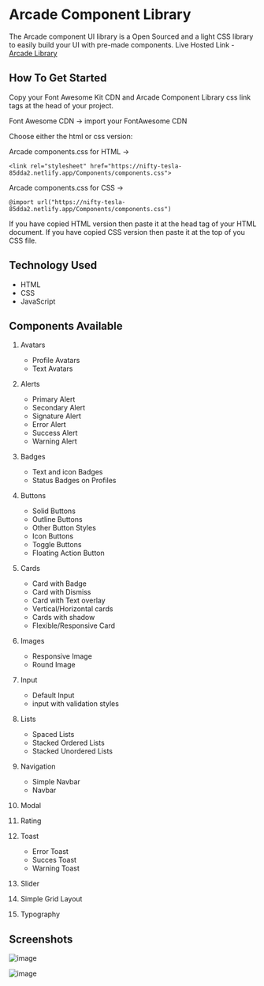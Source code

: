 # Arcade Component Library
 
 The Arcade component UI library is a Open Sourced and a light CSS library to easily build your UI with pre-made components.
	Live Hosted Link - [Arcade Library](https://nifty-tesla-85dda2.netlify.app/)

## How To Get Started

Copy your Font Awesome Kit CDN and Arcade Component Library css link tags at the head of your project.

Font Awesome CDN ->
	import your FontAwesome CDN

Choose either the html or css version:

Arcade components.css for HTML -> 
```
<link rel="stylesheet" href="https://nifty-tesla-85dda2.netlify.app/Components/components.css">
```
Arcade components.css for CSS -> 
```
@import url("https://nifty-tesla-85dda2.netlify.app/Components/components.css")
```

If you have copied HTML version then paste it at the head tag of your HTML document.
If you have copied CSS version then paste it at the top of you CSS file.

## Technology Used

- HTML
- CSS
- JavaScript

## Components Available

1. Avatars
	- Profile Avatars
	- Text Avatars

2. Alerts
	- Primary Alert
	- Secondary Alert
	- Signature Alert
	- Error Alert
	- Success Alert
	- Warning Alert

3. Badges
	- Text and icon Badges
	- Status Badges on Profiles

4. Buttons
	 - Solid Buttons
	 - Outline Buttons
	 - Other Button Styles
	 - Icon Buttons
	 - Toggle Buttons
	 - Floating Action Button

5. Cards
	- Card with Badge
	- Card with Dismiss
	- Card with Text overlay
	- Vertical/Horizontal cards
	- Cards with shadow
	- Flexible/Responsive Card

6. Images
	- Responsive Image
	- Round Image

7. Input
	- Default Input 
	- input with validation styles

8. Lists
	- Spaced Lists
	- Stacked Ordered Lists
	- Stacked Unordered Lists

9. Navigation
	- Simple Navbar
	- Navbar

10. Modal

11. Rating

12. Toast
	- Error Toast
	- Succes Toast
	- Warning Toast

13. Slider

14. Simple Grid Layout

15.  Typography

## Screenshots

![image](https://user-images.githubusercontent.com/67316487/155356982-4a18f672-3689-4739-b98b-0b7eaa08ba59.png)

![image](https://user-images.githubusercontent.com/67316487/155356813-ecdf32d1-c1cb-49e4-82cd-6ced16d10837.png)
